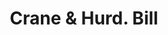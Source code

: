 ---
doi: 10.7916/D8PG33NZ
date_other: '1860'
date_other_textual: 1860-1869
form: printed ephemera
genre:
- Invoices
name:
- Crane & Hurd
object_in_context_url: https://biggert.cul.columbia.edu/items/view/ave_biggert_00053
subject_hierarchical_geographic:
- Bridgeport, Connecticut, United States
subject_name:
- Crane & Hurd
title: Crane & Hurd. Bill
sort_title: Crane & Hurd. Bill
call_number: ave_biggert_00053
coordinates:
- 41.186388888888885,-73.19555555555556
pid: ave_biggert_00053
identifiers: ave_biggert_00053
thumbnail: https://derivativo-3.library.columbia.edu/iiif/2/ldpd:342718/full/!256,256/0/native.jpg
permalink: /biggert/ave_biggert_00053/
layout: iiif-image-page
---